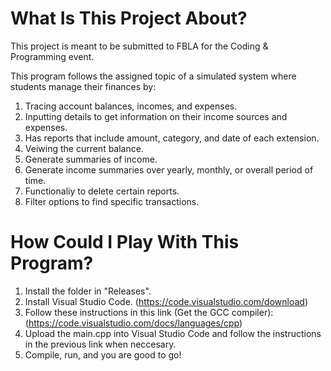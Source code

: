# What Is This Project About?

This project is meant to be submitted to FBLA for the Coding & Programming event. 

This program follows the assigned topic of a simulated system where students manage their finances by:

1. Tracing account balances, incomes, and expenses.
2. Inputting details to get information on their income sources and expenses.
3. Has reports that include amount, category, and date of each extension.
4. Veiwing the current balance.
5. Generate summaries of income.
6. Generate income summaries over yearly, monthly, or overall period of time.
7. Functionaliy to delete certain reports.
8. Filter options to find specific transactions.

# How Could I Play With This Program?

1. Install the folder in "Releases".
2. Install Visual Studio Code. (https://code.visualstudio.com/download)
3. Follow these instructions in this link (Get the GCC compiler): (https://code.visualstudio.com/docs/languages/cpp)
4. Upload the main.cpp into Visual Studio Code and follow the instructions in the previous link when neccesary.
5. Compile, run, and you are good to go!

